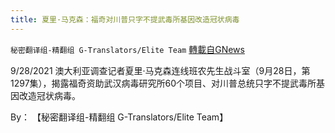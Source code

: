 ```yaml
---
title: 夏里·马克森：福奇对川普只字不提武毒所基因改造冠状病毒
---
```

`秘密翻译组-精翻组 G-Translators/Elite Team` [轉載自GNews](https://gnews.org/zh-hans/1568368/)

9/28/2021 澳大利亚调查记者夏里·马克森连线班农先生战斗室（9月28日，第1297集），揭露福奇资助武汉病毒研究所60个项目、对川普总统只字不提武毒所基因改造冠状病毒。

By： 【秘密翻译组-精翻组 G-Translators/Elite Team】
